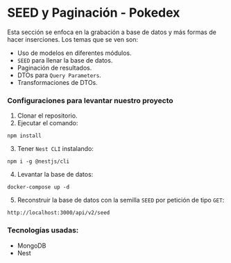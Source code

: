 # SEED y Paginación - Pokedex

Esta sección se enfoca en la grabación a base de datos y más formas de hacer inserciones. Los temas que se ven son:

- Uso de modelos en diferentes módulos.
- `SEED` para llenar la base de datos.
- Paginación de resultados.
- DTOs para `Query Parameters`.
- Transformaciones de DTOs.

### Configuraciones para levantar nuestro proyecto

1. Clonar el repositorio. 
2. Ejecutar el comando: 
```
npm install
```
3. Tener `Nest CLI` instalando: 
```
npm i -g @nestjs/cli
```
4. Levantar la base de datos: 
```
docker-compose up -d
```
5. Reconstruir la base de datos con la semilla `SEED` por petición de tipo `GET`:
```
http://localhost:3000/api/v2/seed
```

### Tecnologías usadas:
* MongoDB
* Nest